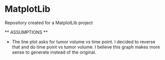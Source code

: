 # MatplotLib
Repository created for a MatplotLib project

** ASSUMPTIONS **
- The line plot asks for tumor volume vs time point. I decided to reverse that and do time point vs tumor volume. I believe this graph makes more sense to generate instead of the original.
